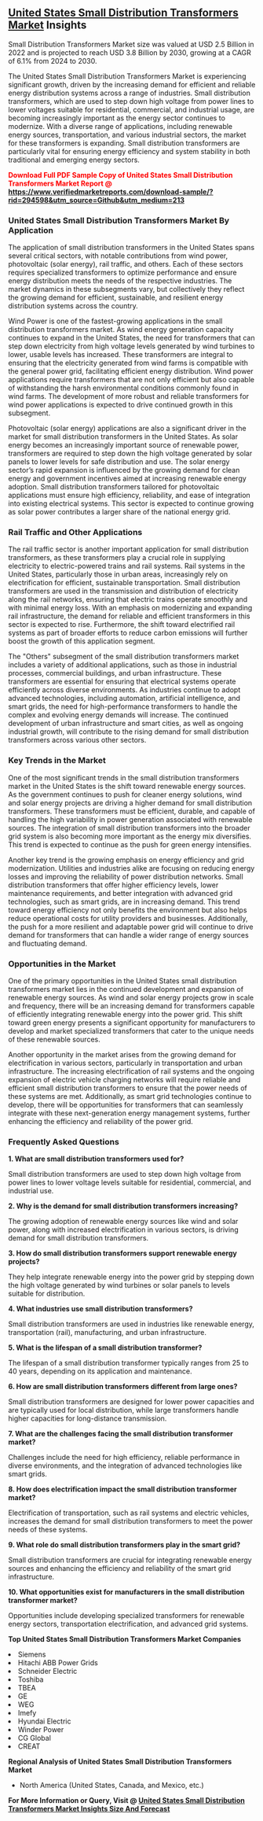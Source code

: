 <h2><a href="https://www.verifiedmarketreports.com/download-sample/?rid=294598&amp;utm_source=Github&amp;utm_medium=213" target="_blank">United States Small Distribution Transformers Market</a> Insights</h2><p>Small Distribution Transformers Market size was valued at USD 2.5 Billion in 2022 and is projected to reach USD 3.8 Billion by 2030, growing at a CAGR of 6.1% from 2024 to 2030.</p><p><p>The United States Small Distribution Transformers Market is experiencing significant growth, driven by the increasing demand for efficient and reliable energy distribution systems across a range of industries. Small distribution transformers, which are used to step down high voltage from power lines to lower voltages suitable for residential, commercial, and industrial usage, are becoming increasingly important as the energy sector continues to modernize. With a diverse range of applications, including renewable energy sources, transportation, and various industrial sectors, the market for these transformers is expanding. Small distribution transformers are particularly vital for ensuring energy efficiency and system stability in both traditional and emerging energy sectors.</p><p><strong><p><span class=""><span style="color: #ff0000;"><strong>Download Full PDF Sample Copy of United States Small Distribution Transformers Market Report</strong> @ </span><a href="https://www.verifiedmarketreports.com/download-sample/?rid=294598&amp;utm_source=Github&amp;utm_medium=213" target="_blank">https://www.verifiedmarketreports.com/download-sample/?rid=294598&amp;utm_source=Github&amp;utm_medium=213</a></span></p></strong></p><h3>United States Small Distribution Transformers Market By Application</h3><p>The application of small distribution transformers in the United States spans several critical sectors, with notable contributions from wind power, photovoltaic (solar energy), rail traffic, and others. Each of these sectors requires specialized transformers to optimize performance and ensure energy distribution meets the needs of the respective industries. The market dynamics in these subsegments vary, but collectively they reflect the growing demand for efficient, sustainable, and resilient energy distribution systems across the country.</p><p>Wind Power is one of the fastest-growing applications in the small distribution transformers market. As wind energy generation capacity continues to expand in the United States, the need for transformers that can step down electricity from high voltage levels generated by wind turbines to lower, usable levels has increased. These transformers are integral to ensuring that the electricity generated from wind farms is compatible with the general power grid, facilitating efficient energy distribution. Wind power applications require transformers that are not only efficient but also capable of withstanding the harsh environmental conditions commonly found in wind farms. The development of more robust and reliable transformers for wind power applications is expected to drive continued growth in this subsegment.</p><p>Photovoltaic (solar energy) applications are also a significant driver in the market for small distribution transformers in the United States. As solar energy becomes an increasingly important source of renewable power, transformers are required to step down the high voltage generated by solar panels to lower levels for safe distribution and use. The solar energy sector’s rapid expansion is influenced by the growing demand for clean energy and government incentives aimed at increasing renewable energy adoption. Small distribution transformers tailored for photovoltaic applications must ensure high efficiency, reliability, and ease of integration into existing electrical systems. This sector is expected to continue growing as solar power contributes a larger share of the national energy grid.</p><h3>Rail Traffic and Other Applications</h3><p>The rail traffic sector is another important application for small distribution transformers, as these transformers play a crucial role in supplying electricity to electric-powered trains and rail systems. Rail systems in the United States, particularly those in urban areas, increasingly rely on electrification for efficient, sustainable transportation. Small distribution transformers are used in the transmission and distribution of electricity along the rail networks, ensuring that electric trains operate smoothly and with minimal energy loss. With an emphasis on modernizing and expanding rail infrastructure, the demand for reliable and efficient transformers in this sector is expected to rise. Furthermore, the shift toward electrified rail systems as part of broader efforts to reduce carbon emissions will further boost the growth of this application segment.</p><p>The "Others" subsegment of the small distribution transformers market includes a variety of additional applications, such as those in industrial processes, commercial buildings, and urban infrastructure. These transformers are essential for ensuring that electrical systems operate efficiently across diverse environments. As industries continue to adopt advanced technologies, including automation, artificial intelligence, and smart grids, the need for high-performance transformers to handle the complex and evolving energy demands will increase. The continued development of urban infrastructure and smart cities, as well as ongoing industrial growth, will contribute to the rising demand for small distribution transformers across various other sectors.</p><h3>Key Trends in the Market</h3><p>One of the most significant trends in the small distribution transformers market in the United States is the shift toward renewable energy sources. As the government continues to push for cleaner energy solutions, wind and solar energy projects are driving a higher demand for small distribution transformers. These transformers must be efficient, durable, and capable of handling the high variability in power generation associated with renewable sources. The integration of small distribution transformers into the broader grid system is also becoming more important as the energy mix diversifies. This trend is expected to continue as the push for green energy intensifies.</p><p>Another key trend is the growing emphasis on energy efficiency and grid modernization. Utilities and industries alike are focusing on reducing energy losses and improving the reliability of power distribution networks. Small distribution transformers that offer higher efficiency levels, lower maintenance requirements, and better integration with advanced grid technologies, such as smart grids, are in increasing demand. This trend toward energy efficiency not only benefits the environment but also helps reduce operational costs for utility providers and businesses. Additionally, the push for a more resilient and adaptable power grid will continue to drive demand for transformers that can handle a wider range of energy sources and fluctuating demand.</p><h3>Opportunities in the Market</h3><p>One of the primary opportunities in the United States small distribution transformers market lies in the continued development and expansion of renewable energy sources. As wind and solar energy projects grow in scale and frequency, there will be an increasing demand for transformers capable of efficiently integrating renewable energy into the power grid. This shift toward green energy presents a significant opportunity for manufacturers to develop and market specialized transformers that cater to the unique needs of these renewable sources.</p><p>Another opportunity in the market arises from the growing demand for electrification in various sectors, particularly in transportation and urban infrastructure. The increasing electrification of rail systems and the ongoing expansion of electric vehicle charging networks will require reliable and efficient small distribution transformers to ensure that the power needs of these systems are met. Additionally, as smart grid technologies continue to develop, there will be opportunities for transformers that can seamlessly integrate with these next-generation energy management systems, further enhancing the efficiency and reliability of the power grid.</p><h3>Frequently Asked Questions</h3><p><strong>1. What are small distribution transformers used for?</strong></p><p>Small distribution transformers are used to step down high voltage from power lines to lower voltage levels suitable for residential, commercial, and industrial use.</p><p><strong>2. Why is the demand for small distribution transformers increasing?</strong></p><p>The growing adoption of renewable energy sources like wind and solar power, along with increased electrification in various sectors, is driving demand for small distribution transformers.</p><p><strong>3. How do small distribution transformers support renewable energy projects?</strong></p><p>They help integrate renewable energy into the power grid by stepping down the high voltage generated by wind turbines or solar panels to levels suitable for distribution.</p><p><strong>4. What industries use small distribution transformers?</strong></p><p>Small distribution transformers are used in industries like renewable energy, transportation (rail), manufacturing, and urban infrastructure.</p><p><strong>5. What is the lifespan of a small distribution transformer?</strong></p><p>The lifespan of a small distribution transformer typically ranges from 25 to 40 years, depending on its application and maintenance.</p><p><strong>6. How are small distribution transformers different from large ones?</strong></p><p>Small distribution transformers are designed for lower power capacities and are typically used for local distribution, while large transformers handle higher capacities for long-distance transmission.</p><p><strong>7. What are the challenges facing the small distribution transformer market?</strong></p><p>Challenges include the need for high efficiency, reliable performance in diverse environments, and the integration of advanced technologies like smart grids.</p><p><strong>8. How does electrification impact the small distribution transformer market?</strong></p><p>Electrification of transportation, such as rail systems and electric vehicles, increases the demand for small distribution transformers to meet the power needs of these systems.</p><p><strong>9. What role do small distribution transformers play in the smart grid?</strong></p><p>Small distribution transformers are crucial for integrating renewable energy sources and enhancing the efficiency and reliability of the smart grid infrastructure.</p><p><strong>10. What opportunities exist for manufacturers in the small distribution transformer market?</strong></p><p>Opportunities include developing specialized transformers for renewable energy sectors, transportation electrification, and advanced grid systems.</p></p><p><strong>Top United States Small Distribution Transformers Market Companies</strong></p><div data-test-id=""><p><li>Siemens</li><li> Hitachi ABB Power Grids</li><li> Schneider Electric</li><li> Toshiba</li><li> TBEA</li><li> GE</li><li> WEG</li><li> Imefy</li><li> Hyundai Electric</li><li> Winder Power</li><li> CG Global</li><li> CREAT</li></p><div><strong>Regional Analysis of&nbsp;United States Small Distribution Transformers Market</strong></div><ul><li dir="ltr"><p dir="ltr">North America&nbsp;(United States, Canada, and Mexico, etc.)</p></li></ul><p><strong>For More Information or Query, Visit @&nbsp;</strong><strong><a href="https://www.verifiedmarketreports.com/product/small-distribution-transformers-market/?utm_source=Github&amp;utm_medium=213" target="_blank">United States Small Distribution Transformers Market Insights Size And Forecast</a></strong></p></div>
